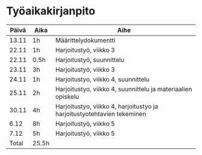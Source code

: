 # Työaikakirjanpito

**Päivä**|**Aika**|**Aihe**
---------|--------|--------
13.11|1h|Määrittelydokumentti
22.11|1h|Harjoitustyö, viikko 3
22.11|0.5h|Harjoitustyö, suunnittelu
23.11|3h|Harjoitustyö, viikko 3
24.11|1h|Harjoitustyo, viikko 4, suunnittelu
25.11|2h|Harjoitustyo, viikko 4, suunnittelu ja materiaalien opiskelu
30.11|4h|Harjoitustyo, viikko 4, harjoitustyo ja harjoitustyotehtavien tekeminen
6.12|8h|Harjoitustyö, viikko 5
7.12|5h|Harjoitustyö, viikko 5
Total|25.5h|
